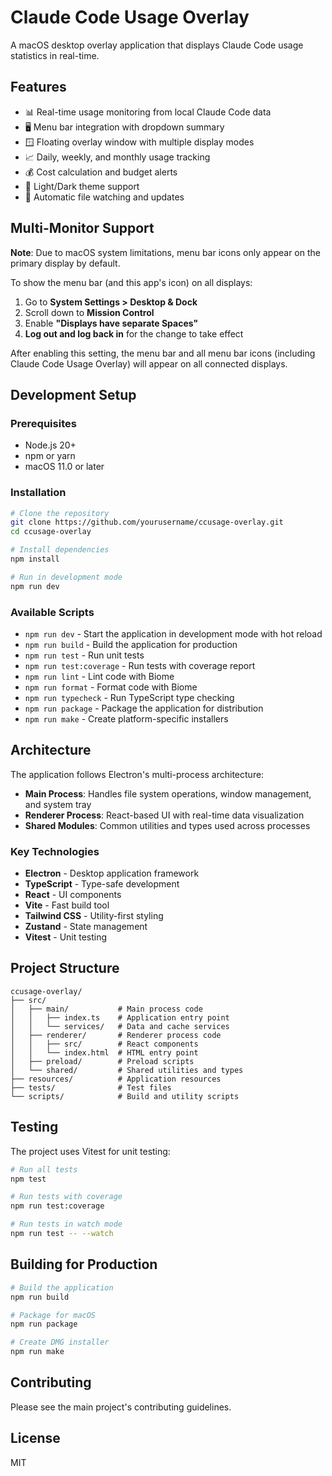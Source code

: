 # Claude Code Usage Overlay

A macOS desktop overlay application that displays Claude Code usage statistics in real-time.

## Features

- 📊 Real-time usage monitoring from local Claude Code data
- 🖥️ Menu bar integration with dropdown summary
- 🪟 Floating overlay window with multiple display modes
- 📈 Daily, weekly, and monthly usage tracking
- 💰 Cost calculation and budget alerts
- 🎨 Light/Dark theme support
- 🔄 Automatic file watching and updates

## Multi-Monitor Support

**Note**: Due to macOS system limitations, menu bar icons only appear on the primary display by default.

To show the menu bar (and this app's icon) on all displays:

1. Go to **System Settings > Desktop & Dock**
2. Scroll down to **Mission Control**
3. Enable **"Displays have separate Spaces"**
4. **Log out and log back in** for the change to take effect

After enabling this setting, the menu bar and all menu bar icons (including Claude Code Usage Overlay) will appear on all connected displays.

## Development Setup

### Prerequisites

- Node.js 20+
- npm or yarn
- macOS 11.0 or later

### Installation

```bash
# Clone the repository
git clone https://github.com/yourusername/ccusage-overlay.git
cd ccusage-overlay

# Install dependencies
npm install

# Run in development mode
npm run dev
```

### Available Scripts

- `npm run dev` - Start the application in development mode with hot reload
- `npm run build` - Build the application for production
- `npm run test` - Run unit tests
- `npm run test:coverage` - Run tests with coverage report
- `npm run lint` - Lint code with Biome
- `npm run format` - Format code with Biome
- `npm run typecheck` - Run TypeScript type checking
- `npm run package` - Package the application for distribution
- `npm run make` - Create platform-specific installers

## Architecture

The application follows Electron's multi-process architecture:

- **Main Process**: Handles file system operations, window management, and system tray
- **Renderer Process**: React-based UI with real-time data visualization
- **Shared Modules**: Common utilities and types used across processes

### Key Technologies

- **Electron** - Desktop application framework
- **TypeScript** - Type-safe development
- **React** - UI components
- **Vite** - Fast build tool
- **Tailwind CSS** - Utility-first styling
- **Zustand** - State management
- **Vitest** - Unit testing

## Project Structure

```
ccusage-overlay/
├── src/
│   ├── main/           # Main process code
│   │   ├── index.ts    # Application entry point
│   │   └── services/   # Data and cache services
│   ├── renderer/       # Renderer process code
│   │   ├── src/        # React components
│   │   └── index.html  # HTML entry point
│   ├── preload/        # Preload scripts
│   └── shared/         # Shared utilities and types
├── resources/          # Application resources
├── tests/              # Test files
└── scripts/            # Build and utility scripts
```

## Testing

The project uses Vitest for unit testing:

```bash
# Run all tests
npm test

# Run tests with coverage
npm run test:coverage

# Run tests in watch mode
npm run test -- --watch
```

## Building for Production

```bash
# Build the application
npm run build

# Package for macOS
npm run package

# Create DMG installer
npm run make
```

## Contributing

Please see the main project's contributing guidelines.

## License

MIT